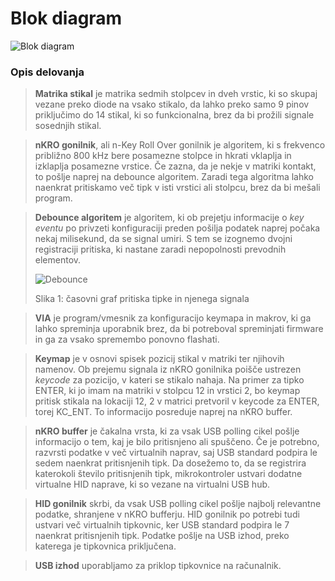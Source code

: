 # Blok diagram

![Blok diagram](https://b.catgirlsare.sexy/RZcWCvcIC12j.png)

### Opis delovanja

> **Matrika stikal** je matrika sedmih stolpcev in dveh vrstic, ki so skupaj vezane preko diode na vsako stikalo, da lahko preko samo 9 pinov priključimo do 14 stikal, ki so funkcionalna, brez da bi prožili signale sosednjih stikal.

> **nKRO gonilnik**, ali n-Key Roll Over gonilnik je algoritem, ki s frekvenco približno 800 kHz bere posamezne stolpce in hkrati vklaplja in izklaplja posamezne vrstice. Če zazna, da je nekje v matriki kontakt, to pošlje naprej na debounce algoritem. Zaradi tega algoritma lahko naenkrat pritiskamo več tipk v isti vrstici ali stolpcu, brez da bi mešali program.

> **Debounce algoritem** je algoritem, ki ob prejetju informacije o *key eventu* po privzeti konfiguraciji preden pošilja podatek naprej počaka nekaj milisekund, da se signal umiri. S tem se izognemo dvojni registraciji pritiska, ki nastane zaradi nepopolnosti prevodnih elementov.
> 
> ![Debounce](https://microchipdeveloper.com/local--files/xpress:code-free-switch-debounce-using-tmr2-with-hlt/overview.jpg)
> 
> Slika 1: časovni graf pritiska tipke in njenega signala

> **VIA** je program/vmesnik za konfiguracijo keymapa in makrov, ki ga lahko spreminja uporabnik brez, da bi potreboval spreminjati firmware in ga za vsako spremembo ponovno flashati.

> **Keymap** je v osnovi spisek pozicij stikal v matriki ter njihovih namenov. Ob prejemu signala iz nKRO gonilnika poišče ustrezen *keycode* za pozicijo, v kateri se stikalo nahaja. Na primer za tipko ENTER, ki jo imam na matriki v stolpcu 12 in vrstici 2, bo keymap pritisk stikala na lokaciji 12, 2 v matrici pretvoril v keycode za ENTER, torej KC_ENT. To informacijo posreduje naprej na nKRO buffer. 

> **nKRO buffer** je čakalna vrsta, ki za vsak USB polling cikel pošlje informacijo o tem, kaj je bilo pritisnjeno ali spuščeno. Če je potrebno, razvrsti podatke v več virtualnih naprav, saj USB standard podpira le sedem naenkrat pritisnjenih tipk. Da dosežemo to, da se registrira katerokoli število pritisnjenih tipk, mikrokontroler ustvari dodatne virtualne HID naprave, ki so vezane na virtualni USB hub.

> **HID gonilnik** skrbi, da vsak USB polling cikel pošlje najbolj relevantne podatke, shranjene v nKRO bufferju. HID gonilnik po potrebi tudi ustvari več virtualnih tipkovnic, ker USB standard podpira le 7 naenkrat pritisnjenih tipk. Podatke pošlje na USB izhod, preko katerega je tipkovnica priključena.

> **USB izhod** uporabljamo za priklop tipkovnice na računalnik.